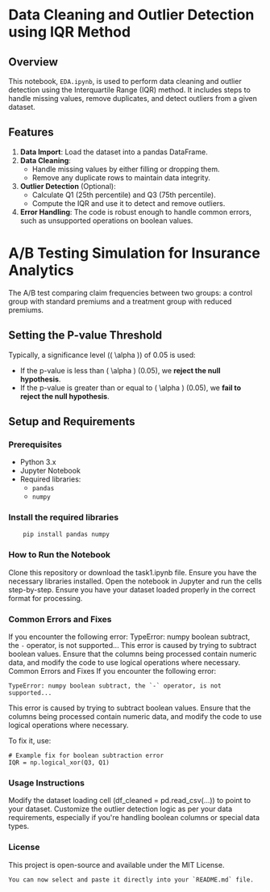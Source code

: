 # Data Cleaning and Outlier Detection using IQR Method

## Overview
This notebook, `EDA.ipynb`, is used to perform data cleaning and outlier detection using the Interquartile Range (IQR) method. It includes steps to handle missing values, remove duplicates, and detect outliers from a given dataset.

## Features
1. **Data Import**: Load the dataset into a pandas DataFrame.
2. **Data Cleaning**:
   - Handle missing values by either filling or dropping them.
   - Remove any duplicate rows to maintain data integrity.
3. **Outlier Detection** (Optional):
   - Calculate Q1 (25th percentile) and Q3 (75th percentile).
   - Compute the IQR and use it to detect and remove outliers.
4. **Error Handling**: The code is robust enough to handle common errors, such as unsupported operations on boolean values.

# A/B Testing Simulation for Insurance Analytics

The A/B test comparing claim frequencies between two groups: a control group with standard premiums and a treatment group with reduced premiums.


## Setting the P-value Threshold

Typically, a significance level (\( \alpha \)) of 0.05 is used:

- If the p-value is less than \( \alpha \) (0.05), we **reject the null hypothesis**.
- If the p-value is greater than or equal to \( \alpha \) (0.05), we **fail to reject the null hypothesis**.


## Setup and Requirements

### Prerequisites
- Python 3.x
- Jupyter Notebook
- Required libraries:
  - `pandas`
  - `numpy`

### Install the required libraries
```bash
    pip install pandas numpy
```
### How to Run the Notebook
Clone this repository or download the task1.ipynb file.
Ensure you have the necessary libraries installed.
Open the notebook in Jupyter and run the cells step-by-step.
Ensure you have your dataset loaded properly in the correct format for processing.
### Common Errors and Fixes
If you encounter the following error:
TypeError: numpy boolean subtract, the `-` operator, is not supported...
This error is caused by trying to subtract boolean values. Ensure that the columns being processed contain numeric data, and modify the code to use logical operations where necessary.
Common Errors and Fixes
If you encounter the following error:

```
TypeError: numpy boolean subtract, the `-` operator, is not supported...
```
This error is caused by trying to subtract boolean values. Ensure that the columns being processed contain numeric data, and modify the code to use logical operations where necessary.

To fix it, use:

```
# Example fix for boolean subtraction error
IQR = np.logical_xor(Q3, Q1)
```
### Usage Instructions
Modify the dataset loading cell (df_cleaned = pd.read_csv(...)) to point to your dataset.
Customize the outlier detection logic as per your data requirements, especially if you're handling boolean columns or special data types.
### License
This project is open-source and available under the MIT License.


```
You can now select and paste it directly into your `README.md` file.
```


